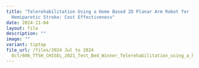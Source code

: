 ```yaml
---
title: "Telerehabilitation Using a Home Based 2D Planar Arm Robot for
  Hemiparetic Stroke: Cost Effectiveness"
date: 2024-11-04
layout: file
description: ""
image: ""
variant: tiptap
file_url: /files/2024 Jul to 2024
  Oct/606_TTSH_CHISEL_2021_Test_Bed_Winner_Telerehabilitation_using_a_home_based_2D_planar_arm_rehabilitation_robot_for_hemiparetic_stroke.pdf
---
```

